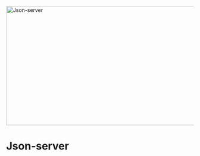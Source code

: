 <img src="https://socialify.git.ci/Thobani660/Json-server/image?language=1&owner=1&name=1&stargazers=1&theme=Light" alt="Json-server" width="640" height="320" />

# Json-server
